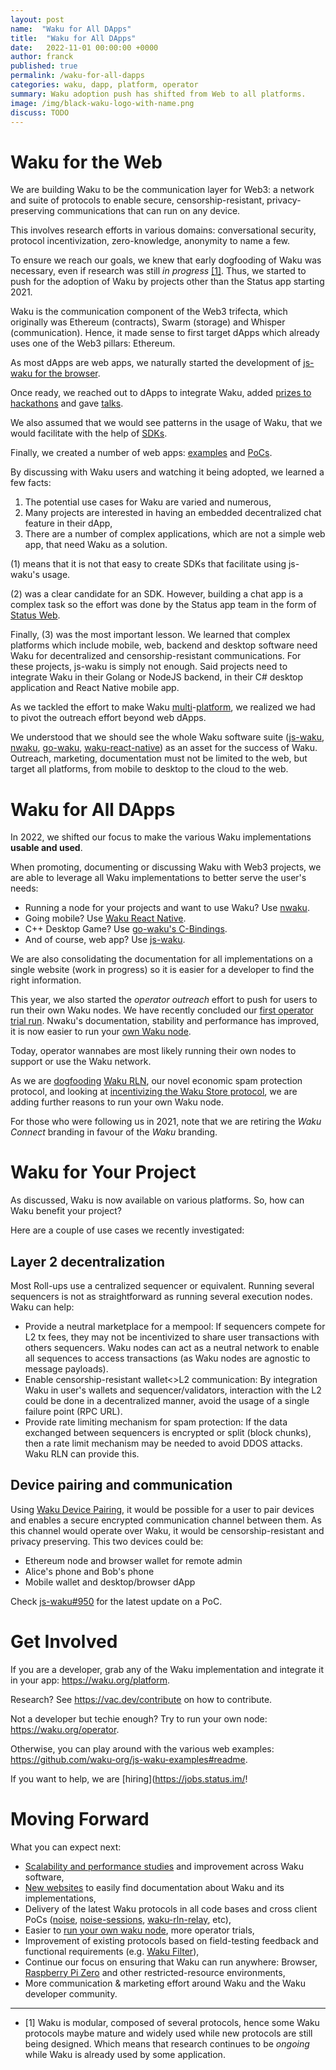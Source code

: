 ```yaml
---
layout: post
name:  "Waku for All DApps"
title:  "Waku for All DApps"
date:   2022-11-01 00:00:00 +0000
author: franck
published: true
permalink: /waku-for-all-dapps
categories: waku, dapp, platform, operator
summary: Waku adoption push has shifted from Web to all platforms. 
image: /img/black-waku-logo-with-name.png
discuss: TODO
---
```


<!--
  Audience: Reader curious about Waku/following Waku
  Goal:
    - Trigger Ha-ha moment for Waku possibilities
      - Explain shift from Web to all dApps
    - Make it clear that Waku is being field tested, it is more than a research project
    - Ideas on how to contribute/participate/play with Waku
-->

# Waku for the Web

We are building Waku to be the communication layer for Web3:
a network and suite of protocols to enable secure, censorship-resistant, privacy-preserving communications that can run on any device.

This involves research efforts in various domains:
conversational security, protocol incentivization, zero-knowledge, anonymity to name a few.

To ensure we reach our goals, we knew that early dogfooding of Waku was necessary, even if research was still _in progress_ [[1]](#footnote1).
Thus, we started to push for the adoption of Waku by projects other than the Status app starting 2021.

Waku is the communication component of the Web3 trifecta,
which originally was Ethereum (contracts), Swarm (storage) and Whisper (communication).
Hence, it made sense to first target dApps which already uses one of the Web3 pillars: Ethereum. 

As most dApps are web apps,
we naturally started the development of [js-waku for the browser](https://vac.dev/presenting-js-waku).

Once ready,
we reached out to dApps to integrate Waku,
added [prizes to hackathons](https://twitter.com/waku_org/status/1451400128791605254?s=20&t=Zhc0BEz6RVLkE_SeE6UyFA)
and gave [talks](https://docs.wakuconnect.dev/docs/presentations/).

We also assumed that we would see patterns in the usage of Waku,
that we would facilitate with the help of [SDKs](https://github.com/status-im/wakuconnect-vote-poll-sdk).

Finally, we created a number of web apps:
[examples](https://docs.wakuconnect.dev/docs/examples/)
and [PoCs](https://github.com/status-iM/gnosis-safe-waku).

By discussing with Waku users and watching it being adopted, we learned a few facts:

1. The potential use cases for Waku are varied and numerous,
2. Many projects are interested in having an embedded decentralized chat feature in their dApp,
3. There are a number of complex applications, which are not a simple web app, that need Waku as a solution.

(1) means that it is not that easy to create SDKs that facilitate using js-waku's usage.

(2) was a clear candidate for an SDK.
However, building a chat app is a complex task so the effort was done by the Status app team in the form of [Status Web](https://github.com/status-im/status-web/).

Finally, (3) was the most important lesson.
We learned that complex platforms which include mobile, web, backend and desktop software
need Waku for decentralized and censorship-resistant communications.
For these projects, js-waku is simply not enough.
Said projects need to integrate Waku in their Golang or NodeJS backend, in their C# desktop application and React Native mobile app.

As we tackled the effort to make Waku [multi](https://github.com/status-im/go-waku/tree/master/examples)-[platform](https://github.com/status-im/waku-react-native),
we realized we had to pivot the outreach effort beyond web dApps.

We understood that we should see the whole Waku software suite
([js-waku](https://github.com/waku-org/js-waku),
[nwaku](https://github.com/status-im/nwaku),
[go-waku](https://github.com/status-im/go-waku),
[waku-react-native](https://github.com/waku-org/waku-react-native)) as an asset for the success of Waku.
Outreach, marketing, documentation must not be limited to the web, but target all platforms, from mobile to desktop to the cloud to the web.

# Waku for All DApps

In 2022, we shifted our focus to make the various Waku implementations **usable and used**.

When promoting, documenting or discussing Waku with Web3 projects,
we are able to leverage all Waku implementations to better serve the user's needs:

- Running a node for your projects and want to use Waku? Use [nwaku](https://github.com/status-im/nwaku).
- Going mobile? Use [Waku React Native](https://github.com/status-im/waku-react-native).
- C++ Desktop Game? Use [go-waku's C-Bindings](https://github.com/status-im/go-waku/tree/master/examples/c-bindings).
- And of course, web app? Use [js-waku](https://github.com/status-im/js-waku).

We are also consolidating the documentation for all implementations on a single website (work in progress)
so it is easier for a developer to find the right information.

This year, we also started the _operator outreach_ effort to push for users to run their own Waku nodes.
We have recently concluded our [first operator trial run](https://github.com/status-im/nwaku/issues/828).
Nwaku's documentation, stability and performance has improved,
it is now easier to run your [own Waku node](https://github.com/status-im/nwaku/tree/master/docs/operators).

Today, operator wannabes are most likely running their own nodes to support or use the Waku network.

As we are [dogfooding](https://twitter.com/oskarth/status/1582027828295790593?s=20&t=DPEP6fXK6KWbBjV5EBCBMA)
[Waku RLN](https://github.com/status-im/nwaku/issues/827),
our novel economic spam protection protocol,
and looking at [incentivizing the Waku Store protocol](https://github.com/vacp2p/research/issues/99),
we are adding further reasons to run your own Waku node.

For those who were following us in 2021, note that we are retiring the _Waku Connect_ branding in favour of the _Waku_ branding.

# Waku for Your Project

As discussed, Waku is now available on various platforms. So, how can Waku benefit your project?

Here are a couple of use cases we recently investigated:

## Layer 2 decentralization

Most Roll-ups use a centralized sequencer or equivalent. Running several sequencers is not as straightforward as running several execution nodes.
Waku can help:

- Provide a neutral marketplace for a mempool: If sequencers compete for L2 tx fees, they may not be incentivized to share user transactions with others sequencers.
  Waku nodes can act as a neutral network to enable all sequences to access transactions (as Waku nodes are agnostic to message payloads).
- Enable censorship-resistant wallet<>L2 communication: By integration Waku in user's wallets and sequencer/validators, interaction with the L2 could be done in a decentralized manner, avoid the usage of a single failure point (RPC URL).
- Provide rate limiting mechanism for spam protection: If the data exchanged between sequencers is encrypted or split (block chunks), then a rate limit mechanism may be needed to avoid DDOS attacks. Waku RLN can provide this.

## Device pairing and communication

Using [Waku Device Pairing](https://rfc.vac.dev/spec/43/), it would be possible for a user to pair devices and enables a secure encrypted communication channel between them.
As this channel would operate over Waku, it would be censorship-resistant and privacy preserving.
This two devices could be:

- Ethereum node and browser wallet for remote admin
- Alice's phone and Bob's phone
- Mobile wallet and desktop/browser dApp

Check [js-waku#950](https://github.com/waku-org/js-waku/issues/950) for the latest update on a PoC. 

# Get Involved

If you are a developer, grab any of the Waku implementation and integrate it in your app: https://waku.org/platform.

Research? See https://vac.dev/contribute on how to contribute.

Not a developer but techie enough? Try to run your own node: https://waku.org/operator.

Otherwise, you can play around with the various web examples: https://github.com/waku-org/js-waku-examples#readme.

If you want to help, we are [hiring](https://jobs.status.im/!

# Moving Forward

What you can expect next:

- [Scalability and performance studies](https://forum.vac.dev/t/waku-v2-scalability-studies/142/9) and improvement across Waku software,
- [New websites](https://github.com/waku-org/waku.org/issues/15) to easily find documentation about Waku and its implementations,
- Delivery of the latest Waku protocols in all code bases and cross client PoCs
  ([noise](https://rfc.vac.dev/spec/35/), [noise-sessions](https://rfc.vac.dev/spec/37/),
  [waku-rln-relay](https://rfc.vac.dev/spec/17/), etc),
- Easier to [run your own waku node](https://github.com/status-im/nwaku/issues/828), more operator trials,
- Improvement of existing protocols based on field-testing feedback and functional requirements
  (e.g. [Waku Filter](https://github.com/vacp2p/rfc/issues?q=is%3Aissue+is%3Aopen+sort%3Aupdated-desc++12%2FWAKU2-FILTER)),
- Continue our focus on ensuring that Waku can run anywhere: Browser,
  [Raspberry Pi Zero](https://twitter.com/richardramos_me/status/1574405469912932355?s=20&t=DPEP6fXK6KWbBjV5EBCBMA) and other restricted-resource environments,
- More communication & marketing effort around Waku and the Waku developer community.

---

- <a id="footnote1">[1]</a> Waku is modular, composed of several protocols, hence some Waku protocols maybe mature and widely used while new protocols are still being designed.
  Which means that research continues to be _ongoing_ while Waku is already used by some application. 
